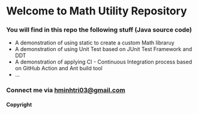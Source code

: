 
# Welcome to Math Utility Repository
### You will find in this repo the following stuff (Java source code)

* A demonstration of using static to create a custom Math libraruy
* A demonstration of using Unit Test based on JUnit Test Framework and DDT
* A demonstration of applying CI - Continuous Integration process based on GitHub Action and Ant build tool
* ...

### Connect me via hminhtri03@gmail.com
#### Copyright   
